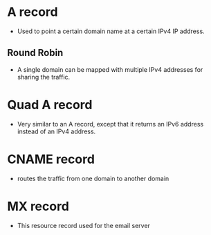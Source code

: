 # A record
 
* Used to point a certain domain name at a certain IPv4 IP address. 

## Round Robin

* A single domain can be mapped with multiple IPv4 addresses for sharing the traffic.

# Quad A record

* Very similar to an A record, except that it returns an IPv6 address instead of an IPv4 address.

# CNAME record

* routes the traffic from one domain to another domain

# MX record

* This resource record used for the email server